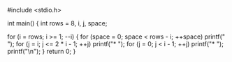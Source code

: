 
#include <stdio.h>

int main()
{
    int rows = 8, i, j, space;

   for (i = rows; i >= 1; --i) 
{
    for (space = 0; 
    space < rows - i; ++space)
    printf(" ");
    for (j = i; j <= 2 * i - 1; ++j)
    printf("* ");
    for (j = 0; j < i - 1; ++j)
    printf("* ");
    printf("\n");
}
    return 0;
}
